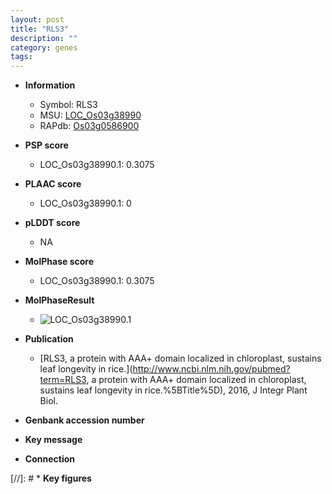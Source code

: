 ```yaml
---
layout: post
title: "RLS3"
description: ""
category: genes
tags: 
---
```


* **Information**  
    + Symbol: RLS3  
    + MSU: [LOC_Os03g38990](http://rice.plantbiology.msu.edu/cgi-bin/ORF_infopage.cgi?orf=LOC_Os03g38990)  
    + RAPdb: [Os03g0586900](http://rapdb.dna.affrc.go.jp/viewer/gbrowse_details/irgsp1?name=Os03g0586900)  

* **PSP score**  
    + LOC_Os03g38990.1: 0.3075 

* **PLAAC score**  
    + LOC_Os03g38990.1: 0 

* **pLDDT score**
    + NA


* **MolPhase score**
    + LOC_Os03g38990.1: 0.3075

* **MolPhaseResult**
    + ![LOC_Os03g38990.1](https://ricepsp.github.io/pictures/LOC_Os03g/LOC_Os03g38990.1.png)

* **Publication**  
    + [RLS3, a protein with AAA+ domain localized in chloroplast, sustains leaf longevity in rice.](http://www.ncbi.nlm.nih.gov/pubmed?term=RLS3, a protein with AAA+ domain localized in chloroplast, sustains leaf longevity in rice.%5BTitle%5D), 2016, J Integr Plant Biol.

* **Genbank accession number**  

* **Key message**  

* **Connection**  

[//]: # * **Key figures**  



